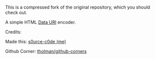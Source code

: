 This is a compressed fork of the original repository, which you should check out.

A simple HTML [Data URI](https://developer.mozilla.org/en-US/docs/Web/HTTP/Basics_of_HTTP/Data_URLs) encoder.


Credits:

Made this: [s0urce-c0de (me)](https://github.com/s0urce-c0de)

Github Corner: [tholman/github-corners](https://github.com/tholman/github-corners/tree/e5837dfa162ba71584b6425b5c497326995b7f90)
